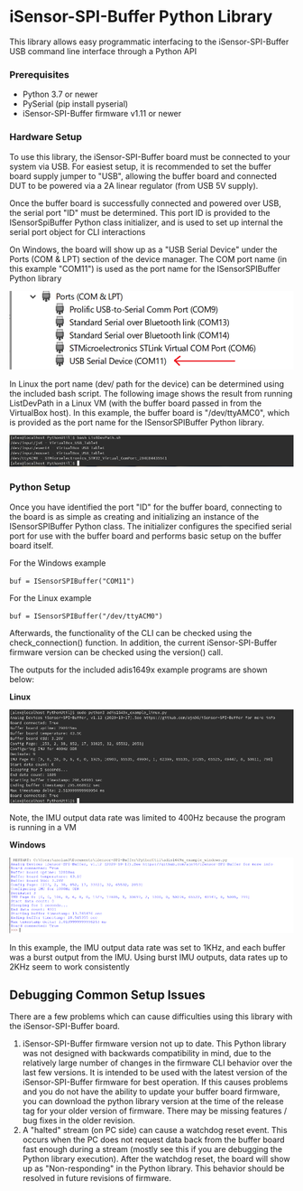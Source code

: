 # iSensor-SPI-Buffer Python Library

This library allows easy programmatic interfacing to the iSensor-SPI-Buffer USB command line interface through a Python API

### Prerequisites 

* Python 3.7 or newer
* PySerial (pip install pyserial)
* iSensor-SPI-Buffer firmware v1.11 or newer

### Hardware Setup

To use this library, the iSensor-SPI-Buffer board must be connected to your system via USB. For easiest setup, it is recommended to set the buffer board supply jumper to "USB", allowing the buffer board and connected DUT to be powered via a 2A linear regulator (from USB 5V supply).

Once the buffer board is successfully connected and powered over USB, the serial port "ID" must be determined. This port ID is provided to the ISensorSpiBuffer Python class initializer, and is used to set up internal the serial port object for CLI interactions

On Windows, the board will show up as a "USB Serial Device" under the Ports (COM & LPT) section of the device manager. The COM port name (in this example "COM11") is used as the port name for the ISensorSPIBuffer Python library

![win_dev_manager](https://raw.githubusercontent.com/ajn96/iSensor-SPI-Buffer/master/img/windows_dev_manager.PNG)

In Linux the port name (dev/ path for the device) can be determined using the included bash script. The following image shows the result from running ListDevPath in a Linux VM (with the buffer board passed in from the VirtualBox host). In this example, the buffer board is "/dev/ttyAMC0", which is provided as the port name for the ISensorSPIBuffer Python library.

![linux_dev_list](https://raw.githubusercontent.com/ajn96/iSensor-SPI-Buffer/master/img/python_listdev_script.png)

### Python Setup

Once you have identified the port "ID" for the buffer board, connecting to the board is as simple as creating and initializing an instance of the ISensorSPIBuffer Python class. The initializer configures the specified serial port for use with the buffer board and performs basic setup on the buffer board itself.

For the Windows example

`buf = ISensorSPIBuffer("COM11")`

For the Linux example

`buf = ISensorSPIBuffer("/dev/ttyACM0")`

Afterwards, the functionality of the CLI can be checked using the check_connection() function. In addition, the current iSensor-SPI-Buffer firmware version can be checked using the version() call.

The outputs for the included adis1649x example programs are shown below:

**Linux**

![python_example_linux](https://raw.githubusercontent.com/ajn96/iSensor-SPI-Buffer/master/img/python_example_linux.png)

Note, the IMU output data rate was limited to 400Hz because the program is running in a VM

**Windows**

![python_example_windows](https://raw.githubusercontent.com/ajn96/iSensor-SPI-Buffer/master/img/python_example_windows.png)

In this example, the IMU output data rate was set to 1KHz, and each buffer was a burst output from the IMU. Using burst IMU outputs, data rates up to 2KHz seem to work consistently

## Debugging Common Setup Issues

There are a few problems which can cause difficulties using this library with the iSensor-SPI-Buffer board.

1. iSensor-SPI-Buffer firmware version not up to date. This Python library was not designed with backwards compatibility in mind, due to the relatively large number of changes in the firmware CLI behavior over the last few versions. It is intended to be used with the latest version of the iSensor-SPI-Buffer firmware for best operation. If this causes problems and you do not have the ability to update your buffer board firmware, you can download the python library version at the time of the release tag for your older version of firmware. There may be missing features / bug fixes in the older revision.
2. A "halted" stream (on PC side) can cause a watchdog reset event. This occurs when the PC does not request data back from the buffer board fast enough during a stream (mostly see this if you are debugging the Python library execution). After the watchdog reset, the board will show up as "Non-responding" in the Python library. This behavior should be resolved in future revisions of firmware.